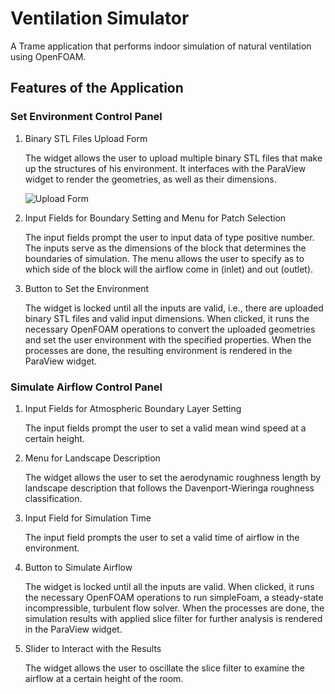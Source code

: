 # Ventilation Simulator
A Trame application that performs indoor simulation of natural ventilation using OpenFOAM.

## Features of the Application
### Set Environment Control Panel
1. Binary STL Files Upload Form
   
   The widget allows the user to upload multiple binary STL files that make up the structures of his environment. It interfaces with the ParaView widget to render the geometries, as well as their dimensions.

   ![Upload Form](https://github.com/jipenaflor/ventilation-simulator/tree/main/images/uploadResults.jpg)

3. Input Fields for Boundary Setting and Menu for Patch Selection
   
   The input fields prompt the user to input data of type positive number. The inputs serve as the dimensions of the block that determines the boundaries of simulation. The menu allows the user to specify as to which side of the block will the airflow come in (inlet) and out (outlet).

4. Button to Set the Environment

   The widget is locked until all the inputs are valid, i.e., there are uploaded binary STL files and valid input dimensions. When clicked, it runs the necessary OpenFOAM operations to convert the uploaded geometries and set the user environment with the specified properties. When the processes are done, the resulting environment is rendered in the ParaView widget.

### Simulate Airflow Control Panel
1. Input Fields for Atmospheric Boundary Layer Setting
  
   The input fields prompt the user to set a valid mean wind speed at a certain height.
   
2. Menu for Landscape Description
  
   The widget allows the user to set the aerodynamic roughness length by landscape description that follows the Davenport-Wieringa roughness classification.

3. Input Field for Simulation Time
   
   The input field prompts the user to set a valid time of airflow in the environment.
   
4. Button to Simulate Airflow
   
   The widget is locked until all the inputs are valid. When clicked, it runs the necessary OpenFOAM operations to run simpleFoam, a steady-state incompressible, turbulent flow solver. When the processes are done, the simulation results with applied slice filter for further analysis is rendered in the ParaView widget.

5. Slider to Interact with the Results
  
   The widget allows the user to oscillate the slice filter to examine the airflow at a certain height of the room.
   
